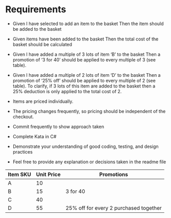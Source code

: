 ﻿# Requirements

* Given I have selected to add an item to the basket
  Then the item should be added to the basket

* Given items have been added to the basket
  Then the total cost of the basket should be calculated

* Given I have added a multiple of 3 lots of item ‘B’ to the basket
  Then a promotion of ‘3 for 40’ should be applied to every multiple of 3 (see table).

* Given I have added a multiple of 2 lots of item ‘D’ to the basket
  Then a promotion of ‘25% off’ should be applied to every multiple of 2 (see table).
  To clarify, if 3 lots of this item are added to the basket then a 25% deduction is only applied to the total cost of 2.

* Items are priced individually.
* The pricing changes frequently, so pricing should be independent of the checkout.
* Commit frequently to show approach taken
* Complete Kata in C#
* Demonstrate your understanding of good coding, testing, and design practices
* Feel free to provide any explanation or decisions taken in the readme file

|  Item SKU  |  Unit Price  |  Promotions                              |
|------------|--------------|------------------------------------------|
|     A      |      10      |                                          |
|     B      |      15      |  3 for 40                                |
|     C      |      40      |                                          |
|     D      |      55      |  25% off for every 2 purchased together  |